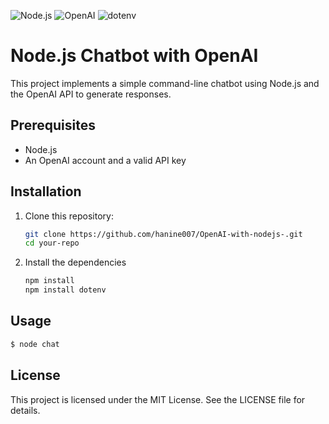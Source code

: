 ![Node.js](https://img.shields.io/badge/Node.js-18.0-green)
![OpenAI](https://img.shields.io/badge/OpenAI-API-blue)
![dotenv](https://img.shields.io/badge/dotenv-Environment%20Variables-lightgrey)

# Node.js Chatbot with OpenAI

This project implements a simple command-line chatbot using Node.js and the OpenAI API to generate responses.

## Prerequisites

- Node.js 
- An OpenAI account and a valid API key

## Installation

1. Clone this repository:

   ```bash
   git clone https://github.com/hanine007/OpenAI-with-nodejs-.git
   cd your-repo
2.  Install the dependencies
    ```bash 
    npm install
    npm install dotenv

## Usage

```bash
$ node chat
```
## License
This project is licensed under the MIT License. See the LICENSE file for details.
